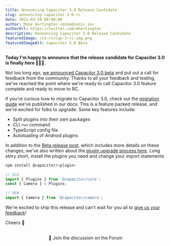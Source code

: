 ```yaml
---
title: Announcing Capacitor 3.0 Release Candidate
slug: announcing-capacitor-3-0-rc
date: 2021-03-10 08:00:00
author: Mike Hartington <mike@ionic.io>
authorUrl: https://twitter.com/mhartington
description: Announcing Capacitor 3.0 Release Candidate
featuredImage: /v3-rc/cap-3-rc-img.png
featuredImageAlt: Capacitor 3.0 Beta
---
```


**Today I'm happy to announce that the release candidate for Capacitor 3.0 is finally here 🎉🎉🎉.**

Not too long ago, [we announced Capacitor 3.0 beta](https://capacitorjs.com/blog/announcing-capacitor-3-0-beta) and put out a call for feedback from the community. Thanks to all your feedback and testing, we've reached the point where we're ready to call Capacitor 3.0 feature complete and ready to move to RC.

If you're curious how to migrate to Capacitor 3.0, check out the [migration guide](https://capacitorjs.com/docs/v3/updating/3-0) we've published in our docs. This is a feature packed release, and we're excited for folks to upgrade. Some key features include:

- Split plugins into their own packages
- CLI `run` command
- TypeScript config file
- Autoloading of Android plugins

In addition to the [Beta release post](https://capacitorjs.com/blog/announcing-capacitor-3-0-beta), which includes more details on these changes, we've also written about the [plugin upgrade process here](https://ionicframework.com/blog/understanding-changes-to-capacitor-3-core-plugins/). Long story short, install the plugins you need and change your import statements

```bash
npm install @capacitor/<plugin>
```

```ts
// OLD
import { Plugins } from '@capacitor/core';
const { Camera } = Plugins;

// NEW
import { Camera } from '@capacitor/camera';
```

We're excited to ship this release and can't wait for you all to [give us your feedback](https://github.com/ionic-team/capacitor/issues)!

Cheers 🍻

<br />

<div align="center">

<blog-forum-link href="https://forum.ionicframework.com/t/announcing-capacitor-3-0-rc/205868">
👋 Join the discussion on the Forum
</blog-forum-link>

</div>
